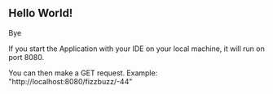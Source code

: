 ## Hello World!

Bye

If you start the Application with your IDE on your
local machine, it will run on port 8080.

You can then make a GET request. Example:
"http://localhost:8080/fizzbuzz/-44"